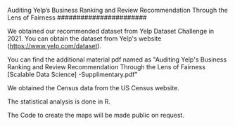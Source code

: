 Auditing Yelp’s Business Ranking and Review Recommendation Through the Lens of Fairness
#######################

We obtained our recommended dataset from Yelp Dataset Challenge in 2021. You can obtain the dataset from Yelp's website (https://www.yelp.com/dataset). 

You can find the additional material pdf named as "Auditing Yelp's Business Ranking and Review Recommendation Through the Lens of Fairness [Scalable Data Science] -Supplimentary.pdf"

We obtained the Census data from the US Census website. 

The statistical analysis is done in R.

The Code to create the maps will be made public on request.
